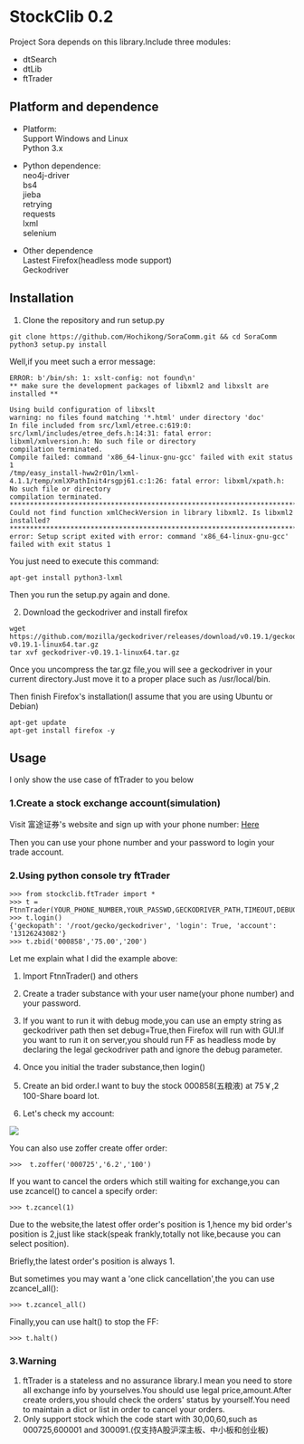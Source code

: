 StockClib 0.2
=========
Project Sora depends on this library.Include three modules:  
- dtSearch
- dtLib
- ftTrader

## Platform and dependence
- Platform:  
Support Windows and Linux  
Python 3.x

- Python dependence:  
neo4j-driver  
bs4  
jieba  
retrying  
requests  
lxml  
selenium  

- Other dependence  
Lastest Firefox(headless mode support)  
Geckodriver 

## Installation
1. Clone the repository and run setup.py

```
git clone https://github.com/Hochikong/SoraComm.git && cd SoraComm
python3 setup.py install
```
Well,if you meet such a error message:  
```
ERROR: b'/bin/sh: 1: xslt-config: not found\n'
** make sure the development packages of libxml2 and libxslt are installed **

Using build configuration of libxslt 
warning: no files found matching '*.html' under directory 'doc'
In file included from src/lxml/etree.c:619:0:
src/lxml/includes/etree_defs.h:14:31: fatal error: libxml/xmlversion.h: No such file or directory
compilation terminated.
Compile failed: command 'x86_64-linux-gnu-gcc' failed with exit status 1
/tmp/easy_install-hww2r01n/lxml-4.1.1/temp/xmlXPathInit4rsgpj61.c:1:26: fatal error: libxml/xpath.h: No such file or directory
compilation terminated.
*********************************************************************************
Could not find function xmlCheckVersion in library libxml2. Is libxml2 installed?
*********************************************************************************
error: Setup script exited with error: command 'x86_64-linux-gnu-gcc' failed with exit status 1
```
You just need to execute this command:

```
apt-get install python3-lxml
```
Then you run the setup.py again and done.

2. Download the geckodriver and install firefox

```
wget https://github.com/mozilla/geckodriver/releases/download/v0.19.1/geckodriver-v0.19.1-linux64.tar.gz
tar xvf geckodriver-v0.19.1-linux64.tar.gz
```
Once you uncompress the tar.gz file,you will see a geckodriver in your current directory.Just move it to a proper place such as /usr/local/bin. 

Then finish Firefox's installation(I assume that you are using Ubuntu or Debian) 
```
apt-get update
apt-get install firefox -y
```

## Usage
I only show the use case of ftTrader to you below

### 1.Create a stock exchange account(simulation)
Visit 富途证券's website and sign up with your phone number: 
[Here](https://passport.futu5.com/?target=https%3A%2F%2Fwww.futunn.com%2F#reg)

Then you can use your phone number and your password to login your trade account.  

### 2.Using python console try ftTrader
```
>>> from stockclib.ftTrader import *
>>> t = FtnnTrader(YOUR_PHONE_NUMBER,YOUR_PASSWD,GECKODRIVER_PATH,TIMEOUT,DEBUG)
>>> t.login()
{'geckopath': '/root/gecko/geckodriver', 'login': True, 'account': '13126243082'}
>>> t.zbid('000858','75.00','200')
```

Let me explain what I did the example above:

1. Import FtnnTrader() and others  

2. Create a trader substance with your user name(your phone number) and your password.  

3. If you want to run it with debug mode,you can use an empty string as geckodriver path then set debug=True,then Firefox will run with GUI.If you want to run it on server,you should run FF as headless mode by declaring the legal geckodriver path and ignore the debug parameter.

4. Once you initial the trader substance,then login()

5. Create an bid order.I want to buy the stock 000858(五粮液) at 75￥,2 100-Share board lot.

6. Let's check my account:

![](http://oy30yrqej.bkt.clouddn.com/ftnn)

You can also use zoffer create offer order:
```
>>>  t.zoffer('000725','6.2','100')
```

If you want to cancel the orders which still waiting for exchange,you can use zcancel() to cancel a specify order:
```
>>> t.zcancel(1)
```
Due to the website,the latest offer order's position is 1,hence my bid order's position is 2,just like stack(speak frankly,totally not like,because you can select position).  

Briefly,the latest order's position is always 1.

But sometimes you may want a 'one click cancellation',the you can use zcancel_all(): 

```
>>> t.zcancel_all()
```

Finally,you can use halt() to stop the FF:
```
>>> t.halt()
```

### 3.Warning
1. ftTrader is a stateless and no assurance library.I mean you need to store all exchange info by yourselves.You should use legal price,amount.After create orders,you should check the orders' status by yourself.You need to maintain a dict or list in order to cancel your orders.
2. Only support stock which the code start with 30,00,60,such as 000725,600001 and 300091.(仅支持A股沪深主板、中小板和创业板)